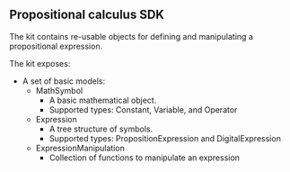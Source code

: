 ## Propositional calculus SDK

The kit contains re-usable objects for defining and manipulating a propositional expression.

The kit exposes:
* A set of basic models:
    * MathSymbol
        * A basic mathematical object.
        * Supported types: Constant, Variable, and Operator
    * Expression
        * A tree structure of symbols.
        * Supported types: PropositionExpression and DigitalExpression
    * ExpressionManipulation
        * Collection of functions to manipulate an expression